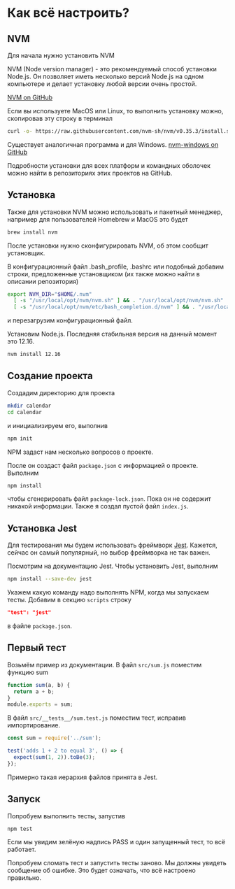 # Как всё настроить?
## NVM

Для начала нужно установить NVM

NVM (Node version manager) - это рекомендуемый способ установки Node.js. Он позволяет иметь несколько версий Node.js на одном компьютере и делает установку любой версии очень простой.

[NVM on GitHub](https://github.com/nvm-sh/nvm)

Если вы используете MacOS или Linux, то выполнить установку можно, скопировав эту строку в терминал
```sh
curl -o- https://raw.githubusercontent.com/nvm-sh/nvm/v0.35.3/install.sh | bash
```

Существует аналогичная программа и для Windows. [nvm-windows on GitHub](https://github.com/coreybutler/nvm-windows)

Подробности установки для всех платформ и командных оболочек можно найти в репозиториях этих проектов на GitHub.

## Установка

Также для установки NVM можно использовать и пакетный менеджер, например для пользователей Homebrew и MacOS это будет
```sh
brew install nvm
```

После установки нужно сконфигурировать NVM, об этом сообщит установщик.

В конфигурационный файл .bash_profile, .bashrc или подобный добавим строки, предложенные установщиком (их также можно найти в описании репозитория)
```sh
export NVM_DIR="$HOME/.nvm"
  [ -s "/usr/local/opt/nvm/nvm.sh" ] && . "/usr/local/opt/nvm/nvm.sh"
  [ -s "/usr/local/opt/nvm/etc/bash_completion.d/nvm" ] && . "/usr/local/opt/nvm/etc/bash_completion.d/nvm"
```
и перезагрузим конфигурационный файл.

Установим Node.js. Последняя стабильная версия на данный момент это 12.16.
```sh
nvm install 12.16
```

## Создание проекта

Создадим директорию для проекта
```sh
mkdir calendar
cd calendar
```

и инициализируем его, выполнив
```sh
npm init
```

NPM задаст нам несколько вопросов о проекте.

После он создаст файл `package.json` с информацией о проекте.
Выполним
```sh
npm install
```
чтобы сгенерировать файл `package-lock.json`. Пока он не содержит никакой информации.
Также я создал пустой файл `index.js`.

## Установка Jest

Для тестирования мы будем использовать фреймворк [Jest](https://jestjs.io).
Кажется, сейчас он самый популярный, но выбор фреймворка не так важен.

Посмотрим на документацию Jest. Чтобы установить Jest, выполним
```sh
npm install --save-dev jest
```
Укажем какую команду надо выполнять NPM, когда мы запускаем тесты.
Добавим в секцию `scripts` строку
```json
"test": "jest"
```
в файле `package.json`.

## Первый тест

Возьмём пример из документации. В файл `src/sum.js` поместим функцию sum
```javascript
function sum(a, b) {
  return a + b;
}
module.exports = sum;
```

В файл `src/__tests__/sum.test.js` поместим тест, исправив импортирование.
```javascript
const sum = require('../sum');

test('adds 1 + 2 to equal 3', () => {
  expect(sum(1, 2)).toBe(3);
});
```
Примерно такая иерархия файлов принята в Jest.

## Запуск

Попробуем выполнить тесты, запустив
```sh
npm test
```

Если мы увидим зелёную надпись PASS и один запущенный тест, то всё работает.

Попробуем сломать тест и запустить тесты заново.
Мы должны увидеть сообщение об ошибке. Это будет означать, что всё настроено правильно.
